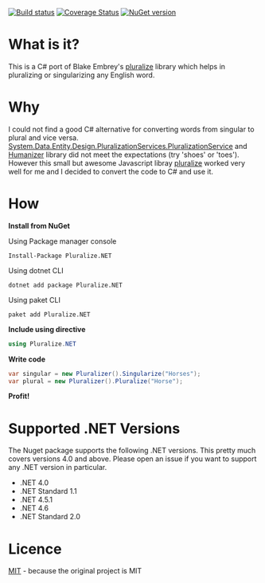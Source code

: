 [![Build status](https://ci.appveyor.com/api/projects/status/orkh8wfdq6rk3pyo?svg=true)](https://ci.appveyor.com/project/sarathkcm/pluralize-net)  [![Coverage Status](https://coveralls.io/repos/github/sarathkcm/Pluralize.NET/badge.svg?branch=master&v=1)](https://coveralls.io/github/sarathkcm/Pluralize.NET?branch=master)   [![NuGet version](https://badge.fury.io/nu/pluralize.net.svg)](https://www.nuget.org/packages/pluralize.net)
# What is it?
This is a C# port of Blake Embrey's [pluralize](https://github.com/blakeembrey/pluralize) library which helps in pluralizing or singularizing any English word.
# Why
I could not find a good C# alternative for converting words from singular to plural and vice versa. [System.Data.Entity.Design.PluralizationServices.PluralizationService](https://msdn.microsoft.com/en-us/library/system.data.entity.design.pluralizationservices.pluralizationservice(v=vs.110).aspx) and [Humanizer](http://humanizr.net/) library did not meet the expectations (try 'shoes' or 'toes'). However this small but awesome Javascript libray [pluralize](https://github.com/blakeembrey/pluralize) worked very well for me and I decided to convert the code to C# and use it.
# How
**Install from NuGet**

Using Package manager console
```
Install-Package Pluralize.NET
```

Using dotnet CLI
```
dotnet add package Pluralize.NET
```

Using paket CLI
```
paket add Pluralize.NET
```

**Include using directive**
```C#
using Pluralize.NET
```
**Write code**
```C#
var singular = new Pluralizer().Singularize("Horses");
var plural = new Pluralizer().Pluralize("Horse");
```

**Profit!**

# Supported .NET Versions
The Nuget package supports the following .NET versions. This pretty much covers versions 4.0 and above. Please open an issue if you want to support any .NET version in particular.

* .NET 4.0
* .NET Standard 1.1
* .NET 4.5.1
* .NET 4.6
* .NET Standard 2.0

# Licence
[MIT](https://github.com/sarathkcm/Pluralize.NET/blob/master/LICENCE) - because the original project is MIT

